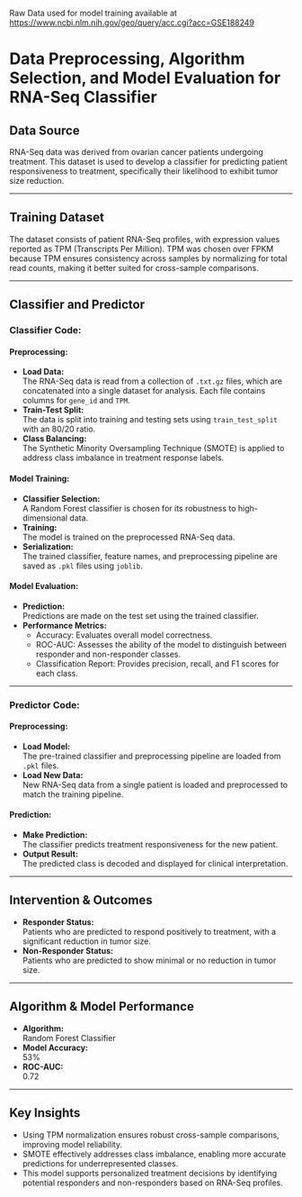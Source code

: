 Raw Data used for model training available at https://www.ncbi.nlm.nih.gov/geo/query/acc.cgi?acc=GSE188249
# **Data Preprocessing, Algorithm Selection, and Model Evaluation for RNA-Seq Classifier**

## **Data Source**  
RNA-Seq data was derived from ovarian cancer patients undergoing treatment. This dataset is used to develop a classifier for predicting patient responsiveness to treatment, specifically their likelihood to exhibit tumor size reduction.  

---

## **Training Dataset**  
The dataset consists of patient RNA-Seq profiles, with expression values reported as TPM (Transcripts Per Million). TPM was chosen over FPKM because TPM ensures consistency across samples by normalizing for total read counts, making it better suited for cross-sample comparisons.

---

## **Classifier and Predictor**  
### **Classifier Code:**  
#### **Preprocessing:**  
- **Load Data:**  
  The RNA-Seq data is read from a collection of `.txt.gz` files, which are concatenated into a single dataset for analysis. Each file contains columns for `gene_id` and `TPM`.  
- **Train-Test Split:**  
  The data is split into training and testing sets using `train_test_split` with an 80/20 ratio.  
- **Class Balancing:**  
  The Synthetic Minority Oversampling Technique (SMOTE) is applied to address class imbalance in treatment response labels.  

#### **Model Training:**  
- **Classifier Selection:**  
  A Random Forest classifier is chosen for its robustness to high-dimensional data.  
- **Training:**  
  The model is trained on the preprocessed RNA-Seq data.  
- **Serialization:**  
  The trained classifier, feature names, and preprocessing pipeline are saved as `.pkl` files using `joblib`.  

#### **Model Evaluation:**  
- **Prediction:**  
  Predictions are made on the test set using the trained classifier.  
- **Performance Metrics:**  
  - Accuracy: Evaluates overall model correctness.  
  - ROC-AUC: Assesses the ability of the model to distinguish between responder and non-responder classes.  
  - Classification Report: Provides precision, recall, and F1 scores for each class.  

---

### **Predictor Code:**  
#### **Preprocessing:**  
- **Load Model:**  
  The pre-trained classifier and preprocessing pipeline are loaded from `.pkl` files.  
- **Load New Data:**  
  New RNA-Seq data from a single patient is loaded and preprocessed to match the training pipeline.  

#### **Prediction:**  
- **Make Prediction:**  
  The classifier predicts treatment responsiveness for the new patient.  
- **Output Result:**  
  The predicted class is decoded and displayed for clinical interpretation.  

---

## **Intervention & Outcomes**  
- **Responder Status:**  
  Patients who are predicted to respond positively to treatment, with a significant reduction in tumor size.  
- **Non-Responder Status:**  
  Patients who are predicted to show minimal or no reduction in tumor size.  

---

## **Algorithm & Model Performance**  
- **Algorithm:**  
  Random Forest Classifier  
- **Model Accuracy:**  
  53%  
- **ROC-AUC:**  
  0.72  

---

## **Key Insights**  
- Using TPM normalization ensures robust cross-sample comparisons, improving model reliability.  
- SMOTE effectively addresses class imbalance, enabling more accurate predictions for underrepresented classes.  
- This model supports personalized treatment decisions by identifying potential responders and non-responders based on RNA-Seq profiles.  

